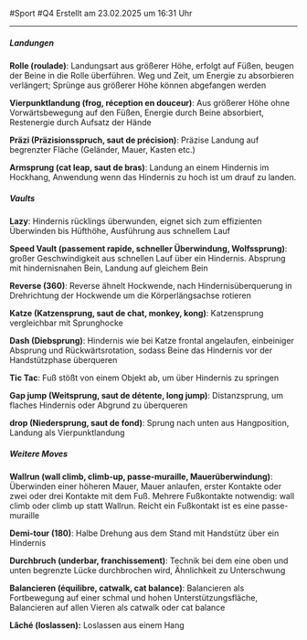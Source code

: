 #Sport #Q4 Erstellt am 23.02.2025 um 16:31 Uhr

---

##### Landungen

**Rolle (roulade)**: Landungsart aus größerer Höhe, erfolgt auf Füßen, beugen der Beine in die Rolle überführen. Weg und Zeit, um Energie zu absorbieren verlängert; Sprünge aus größerer Höhe können abgefangen werden

**Vierpunktlandung (frog, réception en douceur)**: Aus größerer Höhe ohne Vorwärtsbewegung auf den Füßen, Energie durch Beine absorbiert, Restenergie durch Aufsatz der Hände

**Präzi (Präzisionsspruch, saut de précision)**: Präzise Landung auf begrenzter Fläche (Geländer, Mauer, Kasten etc.)

**Armsprung (cat leap, saut de bras)**: Landung an einem Hindernis im Hockhang, Anwendung wenn das Hindernis zu hoch ist um drauf zu landen.

##### Vaults

**Lazy**: Hindernis rücklings überwunden, eignet sich zum effizienten Überwinden bis Hüfthöhe, Ausführung aus schnellem Lauf

**Speed Vault (passement rapide, schneller Überwindung, Wolfssprung)**: großer Geschwindigkeit aus schnellen Lauf über ein Hindernis. Absprung mit hindernisnahen Bein, Landung auf gleichem Bein

**Reverse (360)**: Reverse ähnelt Hockwende, nach Hindernisüberquerung in Drehrichtung der Hockwende um die Körperlängsachse rotieren

**Katze (Katzensprung, saut de chat, monkey, kong)**: Katzensprung vergleichbar mit Sprunghocke

**Dash (Diebsprung)**: Hindernis wie bei Katze frontal angelaufen, einbeiniger Absprung und Rückwärtsrotation, sodass Beine das Hindernis vor der Handstützphase überqueren

**Tic Tac**: Fuß stößt von einem Objekt ab, um über Hindernis zu springen

**Gap jump (Weitsprung, saut de détente, long jump)**: Distanzsprung, um flaches Hindernis oder Abgrund zu überqueren

**drop (Niedersprung, saut de fond)**: Sprung nach unten aus Hangposition, Landung als Vierpunktlandung

##### Weitere Moves

**Wallrun (wall climb, climb-up, passe-muraille, Mauerüberwindung)**: Überwinden einer höheren Mauer, Mauer anlaufen, erster Kontakte oder zwei oder drei Kontakte mit dem Fuß. Mehrere Fußkontakte notwendig: wall climb oder climb up statt Wallrun. Reicht ein Fußkontakt ist es eine passe-muraille

**Demi-tour (180)**: Halbe Drehung aus dem Stand mit Handstütz über ein Hindernis

**Durchbruch (underbar, franchissement)**: Technik bei dem eine oben und unten begrenzte Lücke durchbrochen wird, Ähnlichkeit zu Unterschwung

**Balancieren (équilibre, catwalk, cat balance)**: Balancieren als Fortbewegung auf einer schmal und hohen Unterstützungsfläche, Balancieren auf allen Vieren als catwalk oder cat balance

**Lâché (loslassen):** Loslassen aus einem Hang